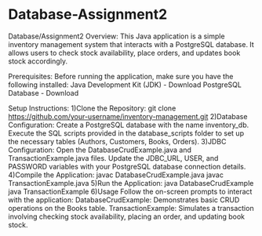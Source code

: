 # Database-Assignment2
Database/Assignment2
Overview:
This Java application is a simple inventory management system that interacts with a PostgreSQL database. It allows users to check stock availability, place orders, and updates book stock accordingly.

Prerequisites:
Before running the application, make sure you have the following installed:
Java Development Kit (JDK) - Download
PostgreSQL Database - Download

Setup Instructions:
1)Clone the Repository:
git clone https://github.com/your-username/inventory-management.git
2)Database Configuration:
Create a PostgreSQL database with the name inventory_db.
Execute the SQL scripts provided in the database_scripts folder to set up the necessary tables (Authors, Customers, Books, Orders).
3)JDBC Configuration:
Open the DatabaseCrudExample.java and TransactionExample.java files.
Update the JDBC_URL, USER, and PASSWORD variables with your PostgreSQL database connection details.
4)Compile the Application:
javac DatabaseCrudExample.java
javac TransactionExample.java
5)Run the Application:
java DatabaseCrudExample
java TransactionExample
6)Usage
Follow the on-screen prompts to interact with the application:
DatabaseCrudExample: Demonstrates basic CRUD operations on the Books table.
TransactionExample: Simulates a transaction involving checking stock availability, placing an order, and updating book stock.

